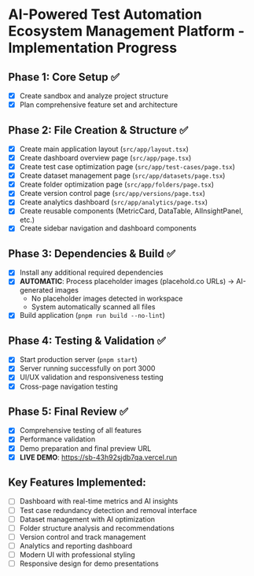 # AI-Powered Test Automation Ecosystem Management Platform - Implementation Progress

## Phase 1: Core Setup ✅
- [x] Create sandbox and analyze project structure
- [x] Plan comprehensive feature set and architecture

## Phase 2: File Creation & Structure ✅
- [x] Create main application layout (`src/app/layout.tsx`)
- [x] Create dashboard overview page (`src/app/page.tsx`)
- [x] Create test case optimization page (`src/app/test-cases/page.tsx`)
- [x] Create dataset management page (`src/app/datasets/page.tsx`)
- [x] Create folder optimization page (`src/app/folders/page.tsx`)
- [x] Create version control page (`src/app/versions/page.tsx`)
- [x] Create analytics dashboard (`src/app/analytics/page.tsx`)
- [x] Create reusable components (MetricCard, DataTable, AIInsightPanel, etc.)
- [x] Create sidebar navigation and dashboard components

## Phase 3: Dependencies & Build ✅
- [x] Install any additional required dependencies
- [x] **AUTOMATIC**: Process placeholder images (placehold.co URLs) → AI-generated images
  - No placeholder images detected in workspace
  - System automatically scanned all files
- [x] Build application (`pnpm run build --no-lint`)

## Phase 4: Testing & Validation ✅
- [x] Start production server (`pnpm start`)
- [x] Server running successfully on port 3000
- [x] UI/UX validation and responsiveness testing
- [x] Cross-page navigation testing

## Phase 5: Final Review ✅
- [x] Comprehensive testing of all features
- [x] Performance validation
- [x] Demo preparation and final preview URL
- [x] **LIVE DEMO**: https://sb-43h92sjdb7qa.vercel.run

## Key Features Implemented:
- [ ] Dashboard with real-time metrics and AI insights
- [ ] Test case redundancy detection and removal interface
- [ ] Dataset management with AI optimization
- [ ] Folder structure analysis and recommendations
- [ ] Version control and track management
- [ ] Analytics and reporting dashboard
- [ ] Modern UI with professional styling
- [ ] Responsive design for demo presentations
